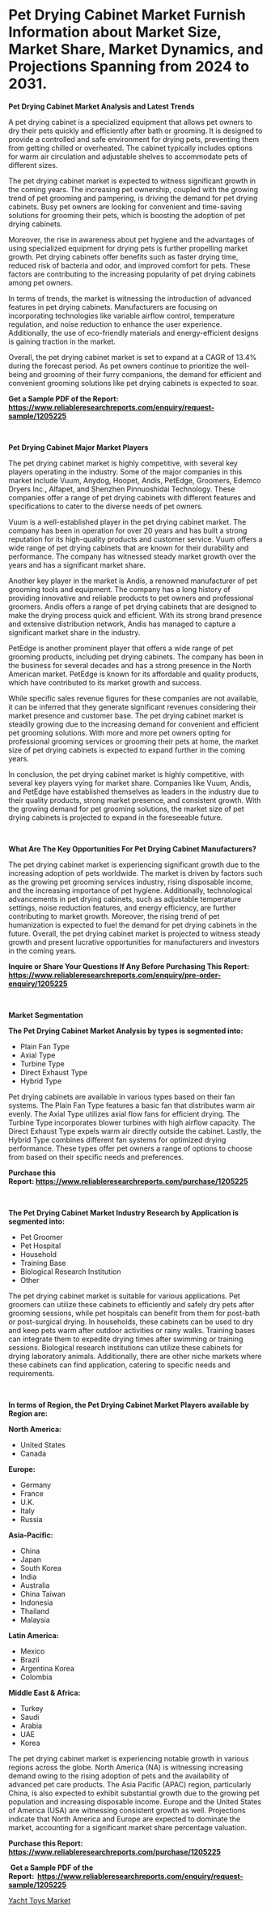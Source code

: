 <p><h1>Pet Drying Cabinet Market Furnish Information about Market Size, Market Share, Market Dynamics, and Projections Spanning from 2024 to 2031.</h1></p><p><strong>Pet Drying Cabinet Market Analysis and Latest Trends</strong></p>
<p><p>A pet drying cabinet is a specialized equipment that allows pet owners to dry their pets quickly and efficiently after bath or grooming. It is designed to provide a controlled and safe environment for drying pets, preventing them from getting chilled or overheated. The cabinet typically includes options for warm air circulation and adjustable shelves to accommodate pets of different sizes.</p><p>The pet drying cabinet market is expected to witness significant growth in the coming years. The increasing pet ownership, coupled with the growing trend of pet grooming and pampering, is driving the demand for pet drying cabinets. Busy pet owners are looking for convenient and time-saving solutions for grooming their pets, which is boosting the adoption of pet drying cabinets.</p><p>Moreover, the rise in awareness about pet hygiene and the advantages of using specialized equipment for drying pets is further propelling market growth. Pet drying cabinets offer benefits such as faster drying time, reduced risk of bacteria and odor, and improved comfort for pets. These factors are contributing to the increasing popularity of pet drying cabinets among pet owners.</p><p>In terms of trends, the market is witnessing the introduction of advanced features in pet drying cabinets. Manufacturers are focusing on incorporating technologies like variable airflow control, temperature regulation, and noise reduction to enhance the user experience. Additionally, the use of eco-friendly materials and energy-efficient designs is gaining traction in the market.</p><p>Overall, the pet drying cabinet market is set to expand at a CAGR of 13.4% during the forecast period. As pet owners continue to prioritize the well-being and grooming of their furry companions, the demand for efficient and convenient grooming solutions like pet drying cabinets is expected to soar.</p></p>
<p><strong>Get a Sample PDF of the Report:&nbsp; <a href="https://www.reliableresearchreports.com/enquiry/request-sample/1205225">https://www.reliableresearchreports.com/enquiry/request-sample/1205225</a></strong></p>
<p>&nbsp;</p>
<p><strong>Pet Drying Cabinet Major Market Players</strong></p>
<p><p>The pet drying cabinet market is highly competitive, with several key players operating in the industry. Some of the major companies in this market include Vuum, Anydog, Hoopet, Andis, PetEdge, Groomers, Edemco Dryers Inc., Alfapet, and Shenzhen Pinnuoshidai Technology. These companies offer a range of pet drying cabinets with different features and specifications to cater to the diverse needs of pet owners.</p><p>Vuum is a well-established player in the pet drying cabinet market. The company has been in operation for over 20 years and has built a strong reputation for its high-quality products and customer service. Vuum offers a wide range of pet drying cabinets that are known for their durability and performance. The company has witnessed steady market growth over the years and has a significant market share.</p><p>Another key player in the market is Andis, a renowned manufacturer of pet grooming tools and equipment. The company has a long history of providing innovative and reliable products to pet owners and professional groomers. Andis offers a range of pet drying cabinets that are designed to make the drying process quick and efficient. With its strong brand presence and extensive distribution network, Andis has managed to capture a significant market share in the industry.</p><p>PetEdge is another prominent player that offers a wide range of pet grooming products, including pet drying cabinets. The company has been in the business for several decades and has a strong presence in the North American market. PetEdge is known for its affordable and quality products, which have contributed to its market growth and success.</p><p>While specific sales revenue figures for these companies are not available, it can be inferred that they generate significant revenues considering their market presence and customer base. The pet drying cabinet market is steadily growing due to the increasing demand for convenient and efficient pet grooming solutions. With more and more pet owners opting for professional grooming services or grooming their pets at home, the market size of pet drying cabinets is expected to expand further in the coming years.</p><p>In conclusion, the pet drying cabinet market is highly competitive, with several key players vying for market share. Companies like Vuum, Andis, and PetEdge have established themselves as leaders in the industry due to their quality products, strong market presence, and consistent growth. With the growing demand for pet grooming solutions, the market size of pet drying cabinets is projected to expand in the foreseeable future.</p></p>
<p>&nbsp;</p>
<p><strong>What Are The Key Opportunities For Pet Drying Cabinet Manufacturers?</strong></p>
<p><p>The pet drying cabinet market is experiencing significant growth due to the increasing adoption of pets worldwide. The market is driven by factors such as the growing pet grooming services industry, rising disposable income, and the increasing importance of pet hygiene. Additionally, technological advancements in pet drying cabinets, such as adjustable temperature settings, noise reduction features, and energy efficiency, are further contributing to market growth. Moreover, the rising trend of pet humanization is expected to fuel the demand for pet drying cabinets in the future. Overall, the pet drying cabinet market is projected to witness steady growth and present lucrative opportunities for manufacturers and investors in the coming years.</p></p>
<p><strong>Inquire or Share Your Questions If Any Before Purchasing This Report: <a href="https://www.reliableresearchreports.com/enquiry/pre-order-enquiry/1205225">https://www.reliableresearchreports.com/enquiry/pre-order-enquiry/1205225</a></strong></p>
<p>&nbsp;</p>
<p><strong>Market Segmentation</strong></p>
<p><strong>The Pet Drying Cabinet Market Analysis by types is segmented into:</strong></p>
<p><ul><li>Plain Fan Type</li><li>Axial Type</li><li>Turbine Type</li><li>Direct Exhaust Type</li><li>Hybrid Type</li></ul></p>
<p><p>Pet drying cabinets are available in various types based on their fan systems. The Plain Fan Type features a basic fan that distributes warm air evenly. The Axial Type utilizes axial flow fans for efficient drying. The Turbine Type incorporates blower turbines with high airflow capacity. The Direct Exhaust Type expels warm air directly outside the cabinet. Lastly, the Hybrid Type combines different fan systems for optimized drying performance. These types offer pet owners a range of options to choose from based on their specific needs and preferences.</p></p>
<p><strong>Purchase this Report:&nbsp;<a href="https://www.reliableresearchreports.com/purchase/1205225">https://www.reliableresearchreports.com/purchase/1205225</a></strong></p>
<p>&nbsp;</p>
<p><strong>The Pet Drying Cabinet Market Industry Research by Application is segmented into:</strong></p>
<p><ul><li>Pet Groomer</li><li>Pet Hospital</li><li>Household</li><li>Training Base</li><li>Biological Research Institution</li><li>Other</li></ul></p>
<p><p>The pet drying cabinet market is suitable for various applications. Pet groomers can utilize these cabinets to efficiently and safely dry pets after grooming sessions, while pet hospitals can benefit from them for post-bath or post-surgical drying. In households, these cabinets can be used to dry and keep pets warm after outdoor activities or rainy walks. Training bases can integrate them to expedite drying times after swimming or training sessions. Biological research institutions can utilize these cabinets for drying laboratory animals. Additionally, there are other niche markets where these cabinets can find application, catering to specific needs and requirements.</p></p>
<p>&nbsp;</p>
<p><strong>In terms of Region, the Pet Drying Cabinet Market Players available by Region are:</strong></p>
<p>
    <p> <strong> North America: </strong>
        <ul>
            <li>United States</li>
            <li>Canada</li>
        </ul>
        </p> 
    <p> <strong> Europe: </strong>
        <ul>
            <li>Germany</li>
            <li>France</li>
            <li>U.K.</li>
            <li>Italy</li>
            <li>Russia</li>
        </ul>
        </p> 
    <p> <strong> Asia-Pacific: </strong>
        <ul>
            <li>China</li>
            <li>Japan</li>
            <li>South Korea</li>
            <li>India</li>
            <li>Australia</li>
            <li>China Taiwan</li>
            <li>Indonesia</li>
            <li>Thailand</li>
            <li>Malaysia</li>
        </ul>
        </p> 
    <p> <strong> Latin America: </strong>
        <ul>
            <li>Mexico</li>
            <li>Brazil</li>
            <li>Argentina Korea</li>
            <li>Colombia</li>
        </ul>
        </p> 
    <p> <strong> Middle East & Africa: </strong>
        <ul>
            <li>Turkey</li>
            <li>Saudi</li>
            <li>Arabia</li>
            <li>UAE</li>
            <li>Korea</li>
        </ul>
    </p>
    </p>
<p><p>The pet drying cabinet market is experiencing notable growth in various regions across the globe. North America (NA) is witnessing increasing demand owing to the rising adoption of pets and the availability of advanced pet care products. The Asia Pacific (APAC) region, particularly China, is also expected to exhibit substantial growth due to the growing pet population and increasing disposable income. Europe and the United States of America (USA) are witnessing consistent growth as well. Projections indicate that North America and Europe are expected to dominate the market, accounting for a significant market share percentage valuation.</p></p>
<p><strong>Purchase this Report: <a href="https://www.reliableresearchreports.com/purchase/1205225">https://www.reliableresearchreports.com/purchase/1205225</a></strong></p>
<p>&nbsp;<strong>Get a Sample PDF of the Report:&nbsp;&nbsp;<a href="https://www.reliableresearchreports.com/enquiry/request-sample/1205225">https://www.reliableresearchreports.com/enquiry/request-sample/1205225</a></strong></p>
<p><strong></strong></p>
<p><p><a href="https://github.com/bracarafogo/Market-Research-Report-List-1/blob/main/yacht-toys-market.md">Yacht Toys Market</a></p></p>